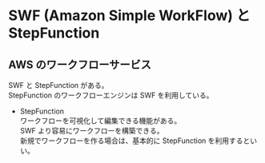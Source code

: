# SWF (Amazon Simple WorkFlow) と StepFunction

## AWS のワークフローサービス
SWF と StepFunction がある。  
StepFunction のワークフローエンジンは SWF を利用している。  
- StepFunction  
  ワークフローを可視化して編集できる機能がある。  
  SWF より容易にワークフローを構築できる。  
  新規でワークフローを作る場合は、基本的に StepFunction を利用するといい。  
